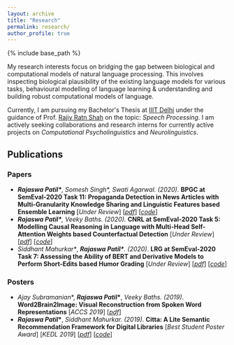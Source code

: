 ```yaml
---
layout: archive
title: "Research"
permalink: research/
author_profile: true
---
```


{% include base_path %}

My research interests focus on bridging the gap between biological and computational models of natural language processing. This involves inspecting biological plausibility of the existing language models for various tasks, behavioural modelling of language learning & understanding and building robust computational models of language.



Currently, I am pursuing my Bachelor's Thesis at [IIIT Delhi](https://www.iiitd.ac.in/) under the guidance of Prof. [Rajiv Ratn Shah](https://www.iiitd.ac.in/rajivratn) on the topic: *Speech Processing*. I am actively seeking collaborations and research interns for currently active projects on *Computational Psycholinguistics* and *Neurolinguistics*. 



## Publications

### Papers

* ***Rajaswa Patil\*****,* *Somesh Singh\*, Swati Agarwal. (2020).*  **BPGC at SemEval-2020 Task 11: Propaganda Detection in News Articles with Multi-Granularity Knowledge Sharing and Linguistic Features based Ensemble Learning** [*Under Review*] [[*pdf*](https://arxiv.org/pdf/2006.00593.pdf)] [[*code*](https://github.com/rajaswa/semeval2020-task11)]
* ***Rajaswa Patil\*****,* *Veeky Baths. (2020).*  **CNRL at SemEval-2020 Task 5: Modelling Causal Reasoning in Language with Multi-Head Self-Attention Weights based Counterfactual Detection** [*Under Review*] [[*pdf*](https://arxiv.org/pdf/2006.00609.pdf)] [[*code*](https://github.com/rajaswa/counterfactual-detection-semeval-2020)]
* *Siddhant Mahurkar\**, ***Rajaswa Patil\*****. (2020)*. **LRG at SemEval-2020 Task 7: Assessing the Ability of BERT and Derivative Models to Perform Short-Edits based Humor Grading** [*Under Review*] [[*pdf*](https://arxiv.org/pdf/2006.00607.pdf)] [[*code*](https://github.com/rajaswa/bert-humor-semeval-2020)]



### Posters

* *Ajay Subramanian*\*, ***Rajaswa* *Patil*\***, *Veeky Baths. (2019)*. **Word2Brain2Image: Visual Reconstruction from Spoken Word Representations** [*ACCS 2019*] [[*pdf*](https://rajaswa.github.io/files/accs_poster.pdf)]
* ***Rajaswa* *Patil*\***, *Siddhant Mahurkar. (2019)*. **Citta: A Lite Semantic Recommendation Framework for Digital Libraries** [*Best Student Poster Award*] [*KEDL 2019*] [[*pdf*](https://rajaswa.github.io/files/kedl_poster.pdf)] [[*code*](https://github.com/rajaswa/BERT-For-Semantic-Recommendation)]